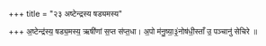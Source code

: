 +++
title = "२३ अष्टेन्द्रस्य षड्यमस्य"

+++
अ॒ष्टेन्द्र॑स्य॒ षड्य॒मस्य॒ ऋषी॑णां स॒प्त स॑प्त॒धा। अ॒पो म॑नु॒ष्या॒३॒॑नोष॑धी॒स्ताँ उ॒ पञ्चानु॑ सेचिरे ॥